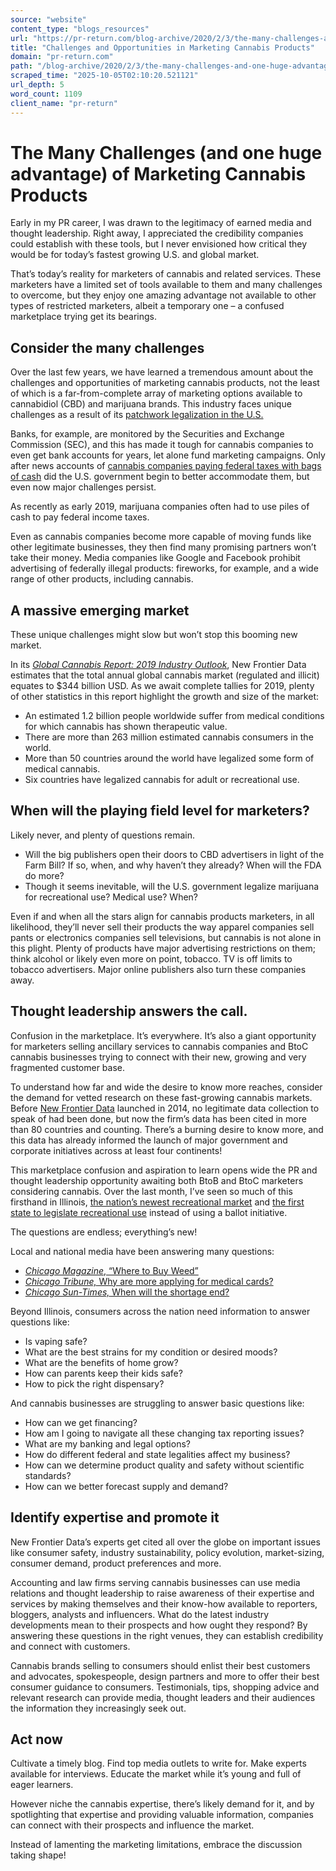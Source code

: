 ```yaml
---
source: "website"
content_type: "blogs_resources"
url: "https://pr-return.com/blog-archive/2020/2/3/the-many-challenges-and-one-huge-advantage-of-marketing-cannabis-products"
title: "Challenges and Opportunities in Marketing Cannabis Products"
domain: "pr-return.com"
path: "/blog-archive/2020/2/3/the-many-challenges-and-one-huge-advantage-of-marketing-cannabis-products"
scraped_time: "2025-10-05T02:10:20.521121"
url_depth: 5
word_count: 1109
client_name: "pr-return"
---
```


# The Many Challenges (and one huge advantage) of Marketing Cannabis Products

Early in my PR career, I was drawn to the legitimacy of earned media and thought leadership. Right away, I appreciated the credibility companies could establish with these tools, but I never envisioned how critical they would be for today’s fastest growing U.S. and global market.

That’s today’s reality for marketers of cannabis and related services. These marketers have a limited set of tools available to them and many challenges to overcome, but they enjoy one amazing advantage not available to other types of restricted marketers, albeit a temporary one – a confused marketplace trying get its bearings.

## Consider the many challenges

Over the last few years, we have learned a tremendous amount about the challenges and opportunities of marketing cannabis products, not the least of which is a far-from-complete array of marketing options available to cannabidiol (CBD) and marijuana brands. This industry faces unique challenges as a result of its [patchwork legalization in the U.S.](https://www.businessinsider.com/legal-marijuana-states-2018-1)

Banks, for example, are monitored by the Securities and Exchange Commission (SEC), and this has made it tough for cannabis companies to even get bank accounts for years, let alone fund marketing campaigns. Only after news accounts of [cannabis companies paying federal taxes with bags of cash](https://news.bloombergtax.com/daily-tax-report-state/sacks-of-cash-spur-states-to-seek-cannabis-tax-solutions) did the U.S. government begin to better accommodate them, but even now major challenges persist.

As recently as early 2019, marijuana companies often had to use piles of cash to pay federal income taxes.

Even as cannabis companies become more capable of moving funds like other legitimate businesses, they then find many promising partners won’t take their money. Media companies like Google and Facebook prohibit advertising of federally illegal products: fireworks, for example, and a wide range of other products, including cannabis.

## A massive emerging market

These unique challenges might slow but won’t stop this booming new market.

In its [_Global Cannabis Report: 2019 Industry Outlook_](https://newfrontierdata.com/product/global-cannabis-2019/), New Frontier Data estimates that the total annual global cannabis market (regulated and illicit) equates to $344 billion USD. As we await complete tallies for 2019, plenty of other statistics in this report highlight the growth and size of the market:

*   An estimated 1.2 billion people worldwide suffer from medical conditions for which cannabis has shown therapeutic value.
*   There are more than 263 million estimated cannabis consumers in the world.
*   More than 50 countries around the world have legalized some form of medical cannabis.
*   Six countries have legalized cannabis for adult or recreational use.

## When will the playing field level for marketers?

Likely never, and plenty of questions remain.

*   Will the big publishers open their doors to CBD advertisers in light of the Farm Bill? If so, when, and why haven’t they already? When will the FDA do more?
*   Though it seems inevitable, will the U.S. government legalize marijuana for recreational use? Medical use? When?

Even if and when all the stars align for cannabis products marketers, in all likelihood, they’ll never sell their products the way apparel companies sell pants or electronics companies sell televisions, but cannabis is not alone in this plight. Plenty of products have major advertising restrictions on them; think alcohol or likely even more on point, tobacco. TV is off limits to tobacco advertisers. Major online publishers also turn these companies away.

## Thought leadership answers the call.

Confusion in the marketplace. It’s everywhere. It’s also a giant opportunity for marketers selling ancillary services to cannabis companies and BtoC cannabis businesses trying to connect with their new, growing and very fragmented customer base.

To understand how far and wide the desire to know more reaches, consider the demand for vetted research on these fast-growing cannabis markets. Before [New Frontier Data](https://newfrontierdata.com/) launched in 2014, no legitimate data collection to speak of had been done, but now the firm’s data has been cited in more than 80 countries and counting. There’s a burning desire to know more, and this data has already informed the launch of major government and corporate initiatives across at least four continents!

This marketplace confusion and aspiration to learn opens wide the PR and thought leadership opportunity awaiting both BtoB and BtoC marketers considering cannabis. Over the last month, I’ve seen so much of this firsthand in Illinois, [the nation’s newest recreational market](https://thehill.com/homenews/state-watch/476444-illinois-becomes-11th-state-to-legalize-marijuana) and [the first state to legislate recreational use](https://www.washingtonpost.com/politics/2019/06/04/how-illinois-became-first-state-legislature-legalize-marijuana-sales/) instead of using a ballot initiative.

The questions are endless; everything’s new!

Local and national media have been answering many questions:

*   [_Chicago Magazine_, “Where to Buy Weed”](http://www.chicagomag.com/Chicago-Magazine/January-2020/The-Discerning-Consumers-Guide-to-Getting-High/Where-to-Buy-Weed-in-Chicago/)
*   [_Chicago Tribune,_ Why are more applying for medical cards?](https://www.chicagotribune.com/marijuana/illinois/ct-biz-medical-marijuana-card-increase-20200121-wicskyxhh5gj7jdna77qk7bxpm-story.html)
*   [_Chicago Sun-Times,_ When will the shortage end?](https://chicago.suntimes.com/2020/1/19/21069156/illinois-pot-shortage-supply-medical-legal-cresco-labs)

Beyond Illinois, consumers across the nation need information to answer questions like:

*   Is vaping safe?
*   What are the best strains for my condition or desired moods?
*   What are the benefits of home grow?
*   How can parents keep their kids safe?
*   How to pick the right dispensary?

And cannabis businesses are struggling to answer basic questions like:

*   How can we get financing?
*   How am I going to navigate all these changing tax reporting issues?
*   What are my banking and legal options?
*   How do different federal and state legalities affect my business?
*   How can we determine product quality and safety without scientific standards?
*   How can we better forecast supply and demand?

## Identify expertise and promote it

New Frontier Data’s experts get cited all over the globe on important issues like consumer safety, industry sustainability, policy evolution, market-sizing, consumer demand, product preferences and more.

Accounting and law firms serving cannabis businesses can use media relations and thought leadership to raise awareness of their expertise and services by making themselves and their know-how available to reporters, bloggers, analysts and influencers. What do the latest industry developments mean to their prospects and how ought they respond? By answering these questions in the right venues, they can establish credibility and connect with customers.

Cannabis brands selling to consumers should enlist their best customers and advocates, spokespeople, design partners and more to offer their best consumer guidance to consumers. Testimonials, tips, shopping advice and relevant research can provide media, thought leaders and their audiences the information they increasingly seek out.

## Act now

Cultivate a timely blog. Find top media outlets to write for. Make experts available for interviews. Educate the market while it’s young and full of eager learners.

However niche the cannabis expertise, there’s likely demand for it, and by spotlighting that expertise and providing valuable information, companies can connect with their prospects and influence the market.

Instead of lamenting the marketing limitations, embrace the discussion taking shape!